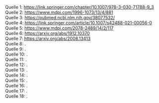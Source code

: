 Quelle 1: https://link.springer.com/chapter/10.1007/978-3-030-71788-9_3 <br>
Quelle 2: https://www.mdpi.com/1996-1073/13/4/881 <br>
Quelle 3: https://pubmed.ncbi.nlm.nih.gov/38077532/ <br>
Quelle 4: https://link.springer.com/article/10.1007/s42488-021-00056-0 <br>
Quelle 5: https://www.mdpi.com/2078-2489/14/2/117 <br>
Quelle 6: https://arxiv.org/abs/1912.10370 <br>
Quelle 7: https://arxiv.org/abs/2008.13413 <br>
Quelle 8: . <br>
Quelle 9: . <br>
Quelle 10: . <br>
Quelle 11: . <br>
Quelle 12: . <br>
Quelle 13: . <br>
Quelle 14: . <br>
Quelle 15: . <br>
Quelle 16: . <br>
Quelle 17: . <br>
Quelle 18: . <br>

